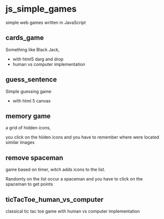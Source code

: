 # js_simple_games
simple web games written in JavaScript

## cards_game
Something like Black Jack,
* with html5 darg and drop 
*  human vs computer implementation

## guess_sentence
Simple guessing game
* with html 5 canvas
## memory game
a grid of hidden icons, 

you click on the hiiden icons and 
you have to remember where were located similar images
## remove spaceman
game based on timer, witch adds icons to the list.

Randomly on the list occur a spaceman and you have to click on the spaceman to get points
## ticTacToe_human_vs_computer
classical tic tac toe game with human vs computer implementation
